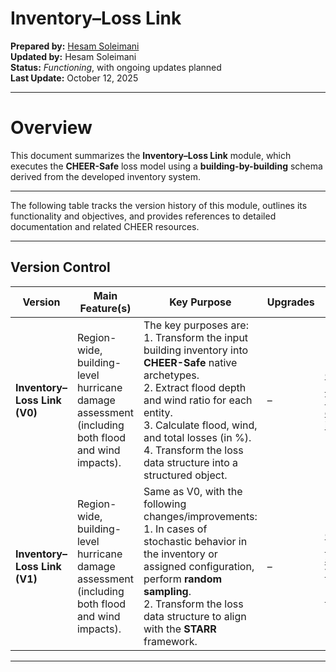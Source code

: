 # Inventory–Loss Link

**Prepared by:** [Hesam Soleimani](mailto:soleimanisam92@g.ucla.edu)  
**Updated by:** Hesam Soleimani  
**Status:** *Functioning*, with ongoing updates planned  
**Last Update:** October 12, 2025  

---

# Overview

This document summarizes the **Inventory–Loss Link** module, which executes the **CHEER-Safe** loss model using a **building-by-building** schema derived from the developed inventory system.  

---

The following table tracks the version history of this module, outlines its functionality and objectives, and provides references to detailed documentation and related CHEER resources.

---

## Version Control

| Version | Main Feature(s) | Key Purpose | Upgrades | Resources |
|----------|-----------------|--------------|-----------|------------|
| **Inventory–Loss Link (V0)** | Region-wide, building-level hurricane damage assessment (including both flood and wind impacts). | The key purposes are:<br>1. Transform the input building inventory into **CHEER-Safe** native archetypes.<br>2. Extract flood depth and wind ratio for each entity.<br>3. Calculate flood, wind, and total losses (in %).<br>4. Transform the loss data structure into a structured object. | – | [GitHub Page (archived as V0, with documentation included)](https://github.com/CHEER-Hub/Inventory-Loss-link/tree/main) |
| **Inventory–Loss Link (V1)** | Region-wide, building-level hurricane damage assessment (including both flood and wind impacts). | Same as V0, with the following changes/improvements:<br>1. In cases of stochastic behavior in the inventory or assigned configuration, perform **random sampling**.<br>2. Transform the loss data structure to align with the **STARR** framework. | – | [GitHub Page (live and archived as V1)](https://github.com/CHEER-Hub/Inventory-Loss-link/tree/main)<br><br>[Documentation](https://cheer-hub.github.io/Inventory-Loss-link/Data_Fusion.html) |

---
